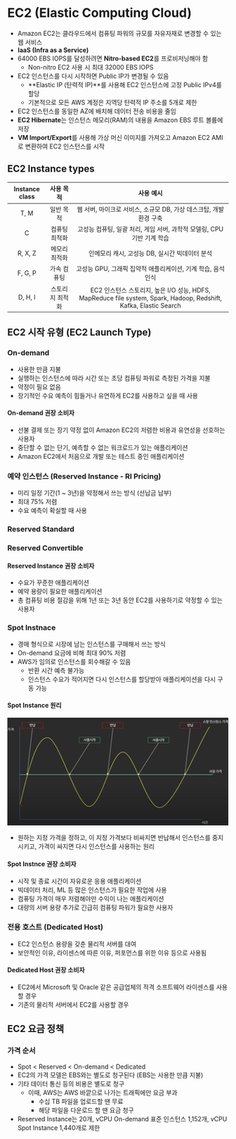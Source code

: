 # EC2 (Elastic Computing Cloud)

- Amazon EC2는 클라우드에서 컴퓨팅 파워의 규모를 자유자재로 변경할 수 있는 웹 서비스
- **IaaS (Infra as a Service)**
- 64000 EBS IOPS를 달성하려면 **Nitro-based EC2**를 프로비저닝해야 함
  - Non-nitro EC2 사용 시 최대 32000 EBS IOPS
- EC2 인스턴스를 다시 시작하면 Public IP가 변경될 수 있음
  - **Elastic IP (탄력적 IP)**를 사용해 EC2 인스턴스에 고정 Public IPv4를 할당
  - 기본적으로 모든 AWS 계정은 지역당 탄력적 IP 주소를 5개로 제한
- EC2 인스턴스를 동일한 AZ에 배치해 데이터 전송 비용을 줄임
- **EC2 Hibernate**는 인스턴스 메모리(RAM)의 내용을 Amazon EBS 루트 볼륨에 저장
- **VM Import/Export**를 사용해 가상 머신 이미지를 가져오고 Amazon EC2 AMI로 변환하여 EC2 인스턴스를 시작

## EC2 Instance types

| Instance class |    사용 목적    |                                                     사용 예시                                                     |
| :------------: | :-------------: | :---------------------------------------------------------------------------------------------------------------: |
|      T, M      |    일반 목적    |                        웹 서버, 마이크로 서비스, 소규모 DB, 가상 데스크탑, 개발 환경 구축                         |
|       C        |  컴퓨팅 최적화  |                      고성능 컴퓨팅, 일괄 처리, 게임 서버, 과학적 모델링, CPU 기반 기계 학습                       |
|    R, X, Z     |  메모리 최적화  |                                  인메모리 캐시, 고성능 DB, 실시간 빅데이터 분석                                   |
|    F, G, P     |   가속 컴퓨팅   |                           고성능 GPU, 그래픽 집약적 애플리케이션, 기계 학습, 음석 인식                            |
|    D, H, I     | 스토리지 최적화 | EC2 인스턴스 스토리지, 높은 I/O 성능, HDFS, MapReduce file system, Spark, Hadoop, Redshift, Kafka, Elastic Search |

## EC2 시작 유형 (EC2 Launch Type)

### On-demand

- 사용한 만큼 지불
- 실행하는 인스턴스에 따라 시간 또는 초당 컴퓨팅 파워로 측정된 가격을 지불
- 약정이 필요 없음
- 장기적인 수요 예측이 힘들거나 유연하게 EC2를 사용하고 싶을 때 사용

#### On-demand 권장 소비자

- 선불 결제 또는 장기 약정 없이 Amazon EC2의 저렴한 비용과 유연성을 선호하는 사용자
- 중단할 수 없는 단기, 예측할 수 없는 워크로드가 있는 애플리케이션
- Amazon EC2에서 처음으로 개발 또는 테스트 중인 애플리케이션

### 예약 인스턴스 (Reserved Instance - RI Pricing)

- 미리 일정 기간(1 ~ 3년)을 약정해서 쓰는 방식 (선납금 납부)
- 최대 75% 저렴
- 수요 예측이 확실할 때 사용

### Reserved Standard

### Reserved Convertible

#### Reserved Instance 권장 소비자

- 수요가 꾸준한 애플리케이션
- 예약 용량이 필요한 애플리케이션
- 총 컴퓨팅 비용 절감을 위해 1년 또는 3년 동안 EC2를 사용하기로 약정할 수 있는 사용자

### Spot Instnace

- 경매 형식으로 시장에 남는 인스턴스를 구매해서 쓰는 방식
- On-demand 요금에 비해 최대 90% 저렴
- AWS가 임의로 인스턴스를 회수해갈 수 있음
  - 반환 시간 예측 불가능
  - 인스턴스 수요가 적어지면 다시 인스턴스를 할당받아 애플리케이션을 다시 구동 가능

#### Spot Instance 원리

![SpotInstance](https://github.com/seungwonbased/TIL/blob/main/AWS/assets/SpotInstance.png)

- 원하는 지정 가격을 정하고, 이 지정 가격보다 비싸지면 반납해서 인스턴스를 중지시키고, 가격이 싸지면 다시 인스턴스를 사용하는 원리

#### Spot Instnce 권장 소비자

- 시작 및 종료 시간이 자유로운 응용 애플리케이션
- 빅데이터 처리, ML 등 많은 인스턴스가 필요한 작업에 사용
- 컴퓨팅 가격이 매우 저렴해야만 수익이 나는 애플리케이션
- 대량의 서버 용량 추가로 긴급히 컴퓨팅 파워가 필요한 사용자

### 전용 호스트 (Dedicated Host)

- EC2 인스턴스 용량을 갖춘 물리적 서버를 대여
- 보안적인 이유, 라이센스에 따른 이유, 퍼포먼스를 위한 이유 등으로 사용됨

#### Dedicated Host 권장 소비자

- EC2에서 Microsoft 및 Oracle 같은 공급업체의 적격 소프트웨어 라이센스를 사용할 경우
- 기존의 물리적 서버에서 EC2를 사용할 경우

## EC2 요금 정책

### 가격 순서

- Spot < Reserved < On-demand < Dedicated
- EC2의 가격 모델은 EBS와는 별도로 청구된다 (EBS는 사용한 만큼 지불)
- 기타 데이터 통신 등의 비용은 별도로 청구
  - 이때, AWS는 AWS 바깥으로 나가는 트래픽에만 요금 부과
    - 수십 TB 파일을 업로드할 땐 무료
    - 해당 파일을 다운로드 할 땐 요금 청구
- Reserved Instance는 20개, vCPU On-demand 표준 인스턴스 1,152개, vCPU Spot Instance 1,440개로 제한
